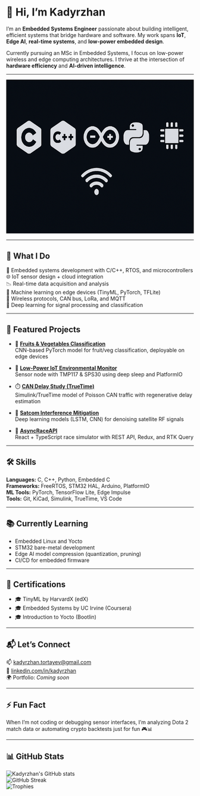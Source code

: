 # 👋 Hi, I’m Kadyrzhan

I’m an **Embedded Systems Engineer** passionate about building intelligent, efficient systems that bridge hardware and software. My work spans **IoT**, **Edge AI**, **real-time systems**, and **low-power embedded design**.

Currently pursuing an MSc in Embedded Systems, I focus on low-power wireless and edge computing architectures. I thrive at the intersection of **hardware efficiency** and **AI-driven intelligence**.

---

![Skills Banner](./assets/banner.png)

---

## 💼 What I Do

🔧 Embedded systems development with C/C++, RTOS, and microcontrollers  
🌐 IoT sensor design + cloud integration  
📉 Real-time data acquisition and analysis  
🤖 Machine learning on edge devices (TinyML, PyTorch, TFLite)  
📡 Wireless protocols, CAN bus, LoRa, and MQTT  
🧠 Deep learning for signal processing and classification  

---

## 📁 Featured Projects

- 🥦 [**Fruits & Vegetables Classification**](https://github.com/Kalifornia-ai/FruitsAndVegetablesClassification)  
  CNN-based PyTorch model for fruit/veg classification, deployable on edge devices

- 🔋 [**Low-Power IoT Environmental Monitor**](https://github.com/Kalifornia-ai/Low-Power-IoT-Environmental-Monitor)  
  Sensor node with TMP117 & SPS30 using deep sleep and PlatformIO

- ⏱️ [**CAN Delay Study (TrueTime)**](https://github.com/Kalifornia-ai/CAN-Delay-Study)  
  Simulink/TrueTime model of Poisson CAN traffic with regenerative delay estimation

- 📡 [**Satcom Interference Mitigation**](https://github.com/Kalifornia-ai/Satcom-interference-mitigation)  
  Deep learning models (LSTM, CNN) for denoising satellite RF signals

- 🏁 [**AsyncRaceAPI**](https://github.com/Kalifornia-ai/AsyncRaceAPI)  
  React + TypeScript race simulator with REST API, Redux, and RTK Query

---

## 🛠 Skills

**Languages:** C, C++, Python, Embedded C  
**Frameworks:** FreeRTOS, STM32 HAL, Arduino, PlatformIO  
**ML Tools:** PyTorch, TensorFlow Lite, Edge Impulse  
**Tools:** Git, KiCad, Simulink, TrueTime, VS Code

---

## 📚 Currently Learning

- Embedded Linux and Yocto  
- STM32 bare-metal development  
- Edge AI model compression (quantization, pruning)  
- CI/CD for embedded firmware

---

## 🏅 Certifications

- 🎓 TinyML by HarvardX (edX)  
- 🎓 Embedded Systems by UC Irvine (Coursera)  
- 🎓 Introduction to Yocto (Bootlin)

---

## 📬 Let’s Connect

📫 [kadyrzhan.tortayev@gmail.com](mailto:kadyrzhan.tortayev@gmail.com)  
🔗 [linkedin.com/in/kadyrzhan](https://linkedin.com/in/kadyrzhan)  
🌍 Portfolio: *Coming soon*

---

## ⚡ Fun Fact

When I’m not coding or debugging sensor interfaces, I’m analyzing Dota 2 match data or automating crypto backtests just for fun 🎮📊

---

## 📊 GitHub Stats

![Kadyrzhan's GitHub stats](https://github-readme-stats.vercel.app/api?username=Kalifornia-ai&show_icons=true&theme=radical)  
![GitHub Streak](https://streak-stats.demolab.com?user=Kalifornia-ai&theme=radical)  
![Trophies](https://github-profile-trophy.vercel.app/?username=Kalifornia-ai&theme=onedark)
